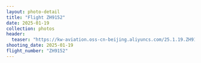 ```yaml
---
layout: photo-detail
title: "Flight ZH9152"
date: 2025-01-19
collection: photos
header:
  teaser: "https://kw-aviation.oss-cn-beijing.aliyuncs.com/25.1.19.ZH9152.jpg"
shooting_date: 2025-01-19
flight_number: "ZH9152"
---
```


